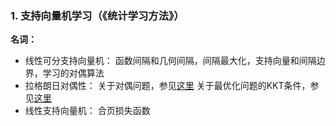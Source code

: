 ### 1. 支持向量机学习（《统计学习方法》）
**名词：**
- 线性可分支持向量机：
    函数间隔和几何间隔，间隔最大化，支持向量和间隔边界，学习的对偶算法
- 拉格朗日对偶性：
    关于对偶问题，参见[这里](https://www.zhihu.com/question/58584814)
    关于最优化问题的KKT条件，参见[这里](https://zhuanlan.zhihu.com/p/26514613)
- 线性支持向量机：
    合页损失函数